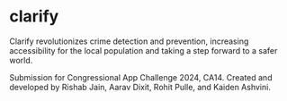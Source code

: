 # clarify
Clarify revolutionizes crime detection and prevention, increasing accessibility for the local population and taking a step forward to a safer world.


Submission for Congressional App Challenge 2024, CA14.
Created and developed by Rishab Jain, Aarav Dixit, Rohit Pulle, and Kaiden Ashvini.
